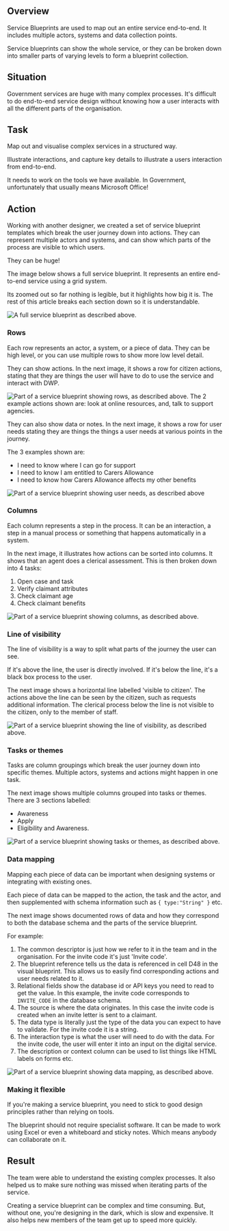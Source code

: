 ## Overview

Service Blueprints are used to map out an entire service end-to-end. It includes multiple actors, systems and data collection points. 

Service blueprints can show the whole service, or they can be broken down into smaller parts of varying levels to form a blueprint collection.

## Situation

Government services are huge with many complex processes. It's difficult to do end-to-end service design without knowing how a user interacts with all the different parts of the organisation.

## Task

Map out and visualise complex services in a structured way.

Illustrate interactions, and capture key details to illustrate a users interaction from end-to-end.

It needs to work on the tools we have available. In Government, unfortunately that usually means Microsoft Office!

## Action

Working with another designer, we created a set of service blueprint templates which break the user journey down into actions. They can represent multiple actors and systems, and can show which parts of the process are visible to which users.

They can be huge!

The image below shows a full service blueprint. It represents an entire end-to-end service using a grid system.

Its zoomed out so far nothing is legible, but it highlights how big it is. The rest of this article breaks each section down so it is understandable.

![A full service blueprint as described above.](/images/work/service-blueprint-full.webp)

### Rows

Each row represents an actor, a system, or a piece of data. They can be high level, or you can use multiple rows to show more low level detail.

They can show actions. In the next image, it shows a row for citizen actions, stating that they are things the user will have to do to use the service and interact with DWP. 

![Part of a service blueprint showing rows, as described above. The 2 example actions shown are: look at online resources, and, talk to support agencies.](/images/work/service-blueprint-row-action.webp)

They can also show data or notes. In the next image, it shows a row for user needs stating they are things the things a user needs at various points in the journey. 

The 3 examples shown are: 
- I need to know where I can go for support
- I need to know I am entitled to Carers Allowance
- I need to know how Carers Allowance affects my other benefits

![Part of a service blueprint showing user needs, as described above ](/images/work/service-blueprint-row-data.webp)

### Columns

Each column represents a step in the process. It can be an interaction, a step in a manual process or something that happens automatically in a system.

In the next image, it illustrates how actions can be sorted into columns. It shows that an agent does a clerical assessment. This is then broken down into 4 tasks:
1. Open case and task
2. Verify claimant attributes
3. Check claimant age
4. Check claimant benefits

![Part of a service blueprint showing columns, as described above.](/images/work/service-blueprint-col-actions.webp)

### Line of visibility

The line of visibility is a way to split what parts of the journey the user can see.

If it's above the line, the user is directly involved. If it's below the line, it's a black box process to the user.

The next image shows a horizontal line labelled 'visible to citizen'. The actions above the line can be seen by the citizen, such as requests additional information. The clerical process below the line is not visible to the citizen, only to the member of staff.

![Part of a service blueprint showing the line of visibility, as described above.](/images/work/service-blueprint-line-of-visibility.webp)

### Tasks or themes

Tasks are column groupings which break the user journey down into specific themes. Multiple actors, systems and actions might happen in one task.

The next image shows multiple columns grouped into tasks or themes. There are 3 sections labelled:
- Awareness
- Apply
- Eligibility and Awareness.

![Part of a service blueprint showing tasks or themes, as described above.](/images/work/service-blueprint-themes.webp)

### Data mapping

Mapping each piece of data can be important when designing systems or integrating with existing ones.

Each piece of data can be mapped to the action, the task and the actor, and then supplemented with schema information such as `{ type:"String" }` etc.

The next image shows documented rows of data and how they correspond to both the database schema and the parts of the service blueprint. 

For example:

1. The common descriptor is just how we refer to it in the team and in the organisation. For the invite code it's just 'Invite code'.
2. The blueprint reference tells us the data is referenced in cell D48 in the visual blueprint. This allows us to easily find corresponding actions and user needs related to it.
3. Relational fields show the database id or API keys you need to read to get the value. In this example, the invite code corresponds to `INVITE_CODE` in the database schema.
4. The source is where the data originates. In this case the invite code is created when an invite letter is sent to a claimant.
5. The data type is literally just the type of the data you can expect to have to validate. For the invite code it is a string.
6. The interaction type is what the user will need to do with the data. For the invite code, the user will enter it into an input on the digital service.
7. The description or context column can be used to list things like HTML labels on forms etc.

![Part of a service blueprint showing data mapping, as described above.](/images/work/service-blueprint-data-mapping.webp)

### Making it flexible

If you're making a service blueprint, you need to stick to good design principles rather than relying on tools.

The blueprint should not require specialist software. It can be made to work using Excel or even a whiteboard and sticky notes. Which means anybody can collaborate on it.

## Result

The team were able to understand the existing complex processes. It also helped us to make sure nothing was missed when iterating parts of the service.

Creating a service blueprint can be complex and time consuming. But, without one, you're designing in the dark, which is slow and expensive. It also helps new members of the team get up to speed more quickly.